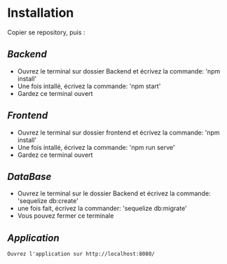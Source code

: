 # Installation

Copier se repository, puis :

## *Backend*

- Ouvrez le terminal sur dossier Backend et écrivez la commande:
    'npm install'
- Une fois intallé, écrivez la commande:
    'npm start'
- Gardez ce terminal ouvert

## *Frontend*

- Ouvrez le terminal sur dossier frontend et écrivez la commande:
    'npm install'
- Une fois intallé, écrivez la commande:
    'npm run serve'
- Gardez ce terminal ouvert

## *DataBase*

- Ouvrez le terminal sur le dossier Backend et écrivez la commande:
    'sequelize db:create'
- une fois fait, écrivez la commander:
    'sequelize db:migrate'
- Vous pouvez fermer ce terminale

## *Application*

    Ouvrez l'application sur http://localhost:8080/
